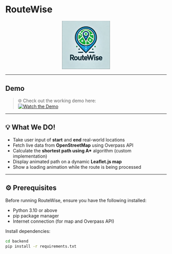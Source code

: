 # RouteWise

<p align="center">
  <img src="static/images/logo1.png" alt="RouteWise Logo" width="150"/>
</p>

---

##  Demo

> 🌐 Check out the working demo here:  
[![Watch the Demo](https://img.youtube.com/vi/rkEOCOGJcZY/0.jpg)](https://youtu.be/rkEOCOGJcZY)

---

## 💡 What We DO!

- Take user input of **start** and **end** real-world locations  
- Fetch live data from **OpenStreetMap** using Overpass API  
- Calculate the **shortest path using A\*** algorithm (custom implementation)  
- Display animated path on a dynamic **Leaflet.js map**  
- Show a loading animation while the route is being processed  

---

## ⚙️ Prerequisites

Before running RouteWise, ensure you have the following installed:

- Python 3.10 or above
- pip package manager
- Internet connection (for map and Overpass API)

Install dependencies:

```bash
cd backend
pip install -r requirements.txt
